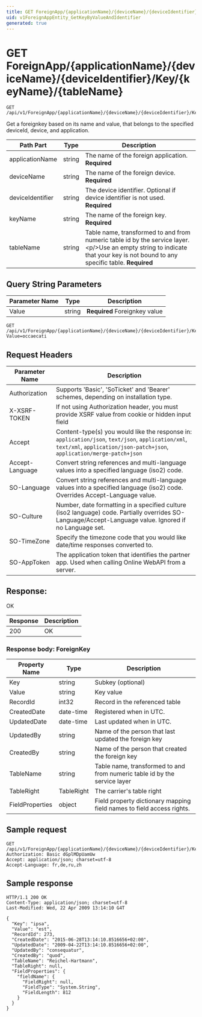 ```yaml
---
title: GET ForeignApp/{applicationName}/{deviceName}/{deviceIdentifier}/Key/{keyName}/{tableName}
uid: v1ForeignAppEntity_GetKeyByValueAndIdentifier
generated: true
---
```


# GET ForeignApp/{applicationName}/{deviceName}/{deviceIdentifier}/Key/{keyName}/{tableName}

```http
GET /api/v1/ForeignApp/{applicationName}/{deviceName}/{deviceIdentifier}/Key/{keyName}/{tableName}
```

Get a foreignkey based on its name and value, that belongs to the specified deviceId, device, and application.






| Path Part | Type | Description |
|-----------|------|-------------|
| applicationName | string | The name of the foreign application. **Required** |
| deviceName | string | The name of the foreign device. **Required** |
| deviceIdentifier | string | The device identifier. Optional if device identifier is not used. **Required** |
| keyName | string | The name of the foreign key. **Required** |
| tableName | string | Table name, transformed to and from numeric table id by the service layer.&lt;p/&gt;Use an empty string to indicate that your key is not bound to any specific table. **Required** |


## Query String Parameters

| Parameter Name | Type |  Description |
|----------------|------|--------------|
| Value | string | **Required** Foreignkey value |

```http
GET /api/v1/ForeignApp/{applicationName}/{deviceName}/{deviceIdentifier}/Key/{keyName}/{tableName}?Value=occaecati
```


## Request Headers

| Parameter Name | Description |
|----------------|-------------|
| Authorization  | Supports 'Basic', 'SoTicket' and 'Bearer' schemes, depending on installation type. |
| X-XSRF-TOKEN   | If not using Authorization header, you must provide XSRF value from cookie or hidden input field |
| Accept         | Content-type(s) you would like the response in: `application/json`, `text/json`, `application/xml`, `text/xml`, `application/json-patch+json`, `application/merge-patch+json` |
| Accept-Language | Convert string references and multi-language values into a specified language (iso2) code. |
| SO-Language | Convert string references and multi-language values into a specified language (iso2) code. Overrides Accept-Language value. |
| SO-Culture | Number, date formatting in a specified culture (iso2 language) code. Partially overrides SO-Language/Accept-Language value. Ignored if no Language set. |
| SO-TimeZone | Specify the timezone code that you would like date/time responses converted to. |
| SO-AppToken | The application token that identifies the partner app. Used when calling Online WebAPI from a server. |


## Response:

OK

| Response | Description |
|----------------|-------------|
| 200 | OK |

### Response body: ForeignKey

| Property Name | Type |  Description |
|----------------|------|--------------|
| Key | string | Subkey (optional) |
| Value | string | Key value |
| RecordId | int32 | Record in the referenced table |
| CreatedDate | date-time | Registered when  in UTC. |
| UpdatedDate | date-time | Last updated when  in UTC. |
| UpdatedBy | string | Name of the person that last updated the foreign key |
| CreatedBy | string | Name of the person that created the foreign key |
| TableName | string | Table name, transformed to and from numeric table id by the service layer |
| TableRight | TableRight | The carrier's table right |
| FieldProperties | object | Field property dictionary mapping field names to field access rights. |

## Sample request

```http!
GET /api/v1/ForeignApp/{applicationName}/{deviceName}/{deviceIdentifier}/Key/{keyName}/{tableName}
Authorization: Basic dGplMDpUamUw
Accept: application/json; charset=utf-8
Accept-Language: fr,de,ru,zh
```

## Sample response

```http_
HTTP/1.1 200 OK
Content-Type: application/json; charset=utf-8
Last-Modified: Wed, 22 Apr 2009 13:14:10 G4T

{
  "Key": "ipsa",
  "Value": "est",
  "RecordId": 273,
  "CreatedDate": "2015-06-28T13:14:10.8516656+02:00",
  "UpdatedDate": "2009-04-22T13:14:10.8516656+02:00",
  "UpdatedBy": "consequatur",
  "CreatedBy": "quod",
  "TableName": "Reichel-Hartmann",
  "TableRight": null,
  "FieldProperties": {
    "fieldName": {
      "FieldRight": null,
      "FieldType": "System.String",
      "FieldLength": 812
    }
  }
}
```